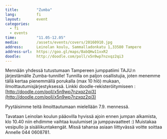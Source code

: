 ```yaml
---
title:        "Zumba"
lang:         fi
layout:       event
categories:
  - fi
  - events
time:         "11.05-12.05"
media:        /assets/events/covers/20160910.jpg
address:      Leinolan koulu, Sammalladonkatu 1,33580 Tampere
address-url:  https://goo.gl/maps/BabQHw11xxR2
doodle:       http://doodle.com/poll/x5n9wp7nzxqz2qi3
---
```


Mennään yhdessä tutustumaan Tampereen jumppatiimi TAJU:n järjestämälle Zumba-tunnille! Tunnilla on paljon osallistujia, joten menemme tällä kertaa pienemmällä porukalla (max 10 hlö) mukaan, ilmoittautumisjärjestyksessä. Linkki doodle-rekisteröitymiseen : [http://doodle.com/poll/x5n9wp7nzxqz2qi3](http://doodle.com/poll/x5n9wp7nzxqz2qi3)

Pyytäisimme teitä ilmoittautumaan mielellään 7.9. mennessä.

Tavataan Leinolan koulun pääovilla hyvissä ajoin ennen jumpan alkamista, klo 10.40 niin ehdimme vaihtaa kuulumiset ja jumppavaatteet :) Muistakaa vesipullo ja sisäliikuntakengät. Missä tahansa asiaan liittyvässä voitte soittaa Annelle 044 0608781.